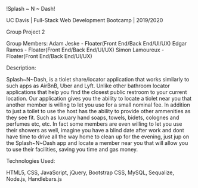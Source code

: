 !Splash ~ N ~ Dash!

UC Davis | Full-Stack Web Development Bootcamp | 2019/2020

Group Project 2

Group Members:
Adam Jeske - Floater(Front End/Back End/UI/UX)
Edgar Ramos - Floater(Front End/Back End/UI/UX)
Simon Lamoureux - Floater(Front End/Back End/UI/UX)

Description:

Splash~N~Dash, is a tiolet share/locator application that works similarly to such apps as AirBnB, Uber and Lyft. Unlike other bathroom locator applications that help you find the closest public restroom to your current location. Our application gives you the ability to locate a tiolet near you that another member is willing to let you use for a small nominal fee. In addition to just a toilet to use the host has the ability to provide other ammenities as they see fit. Such as luxuary hand soaps, towels, bidets, colognes and perfumes etc, etc. In fact some members are even willing to let you use their showers as well, imagine you have a blind date after work and dont have time to drive all the way home to clean up for the evening, just jup on the Splash~N~Dash app and locate a member near you that will allow you to use their facilities, saving you time and gas money.

Technologies Used:

HTML5, CSS, JavaScript, jQuery, Bootstrap CSS, MySQL, Sequalize, Node.js, Handlebars.js